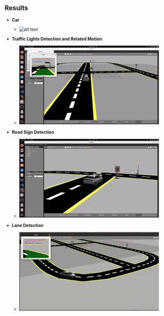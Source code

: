 

## Results
* **Car**
  -  ![alt text](https://github.com/FazilMammadli/Ros2_Autonomous_Car/blob/master/results/the_car.gif)
    
* **Traffic Lights Detection and Related Motion**
  -  ![alt text](https://github.com/FazilMammadli/Ros2_Autonomous_Car/blob/master/results/trafficlight.gif)
 
 
* **Road Sign Detection**
  -  ![alt text](https://github.com/FazilMammadli/Ros2_Autonomous_Car/blob/master/results/sign.gif)

* **Lane Detection**
  -  ![alt text](https://github.com/FazilMammadli/Ros2_Autonomous_Car/blob/master/results/lane_detection.gif)
